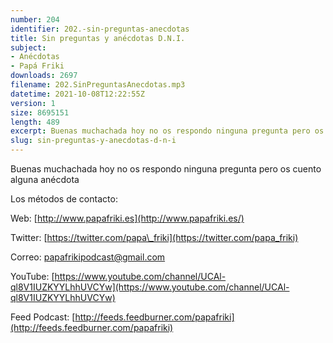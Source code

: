 ```yaml
---
number: 204
identifier: 202.-sin-preguntas-anecdotas
title: Sin preguntas y anécdotas D.N.I.
subject:
- Anécdotas
- Papá Friki
downloads: 2697
filename: 202.SinPreguntasAnecdotas.mp3
datetime: 2021-10-08T12:22:55Z
version: 1
size: 8695151
length: 489
excerpt: Buenas muchachada hoy no os respondo ninguna pregunta pero os cuento alguna anécdota
slug: sin-preguntas-y-anecdotas-d-n-i
---
```

Buenas muchachada hoy no os respondo ninguna pregunta pero os cuento alguna anécdota

Los métodos de contacto:

Web: [http://www.papafriki.es](http://www.papafriki.es/)

Twitter: [https://twitter.com/papa\_friki](https://twitter.com/papa_friki)

Correo: [papafrikipodcast@gmail.com](https://archive.org/details/papafrikipodast@gmail.com)

YouTube: [https://www.youtube.com/channel/UCAl-ql8V1IUZKYYLhhUVCYw](https://www.youtube.com/channel/UCAl-ql8V1IUZKYYLhhUVCYw)

Feed Podcast: [http://feeds.feedburner.com/papafriki](http://feeds.feedburner.com/papafriki)